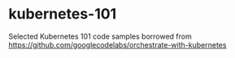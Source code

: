 # kubernetes-101

Selected Kubernetes 101 code samples borrowed from https://github.com/googlecodelabs/orchestrate-with-kubernetes

